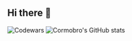 ## Hi there 👋

<!--
**cormobro/cormobro** is a ✨ _special_ ✨ repository because its `README.md` (this file) appears on your GitHub profile.

Here are some ideas to get you started:

- 🔭 I’m currently working on ...
- 🌱 I’m currently learning ...
- 👯 I’m looking to collaborate on ...
- 🤔 I’m looking for help with ...
- 💬 Ask me about ...
- 📫 How to reach me: ...
- 😄 Pronouns: ...
- ⚡ Fun fact: ...
-->

![Codewars](https://github.r2v.ch/codewars?user=cormobro&stroke=%23BB432C)
![Cormobro's GitHub stats](https://github-readme-stats.vercel.app/api?username=cormobro&show_icons=true&theme=cobalt)


